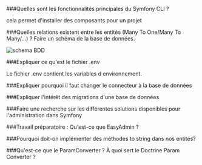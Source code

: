 ###Quelles sont les fonctionnalités principales du Symfony CLI ?

cela permet d'installer des composants pour un projet


###Quelles relations existent entre les entités (Many To One/Many To Many/...) ? Faire un schéma de la base de données.

![schema BDD](https://online.visual-paradigm.com/app/diagrams/#diagram:proj=0&type=ClassDiagram)

###Expliquer ce qu'est le fichier .env

Le fichier .env contient les variables d environnement.

###Expliquer pourquoi il faut changer le connecteur à la base de données

###Expliquer l'intérêt des migrations d'une base de données

###Faire une recherche sur les différentes solutions disponibles pour l'administration dans Symfony

###Travail préparatoire : Qu'est-ce que EasyAdmin ?

###Pourquoi doit-on implémenter des méthodes to string dans nos entités?

###Qu'est-ce que le ParamConverter ? À quoi sert le Doctrine Param Converter ?

